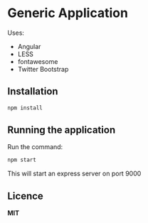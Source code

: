 Generic Application
===================

Uses:
- Angular
- LESS
- fontawesome
- Twitter Bootstrap

Installation
------------

```bash
npm install
```

Running the application
-----------------------

Run the command:
```bash
npm start
```

This will start an express server on port 9000

Licence
-------
**MIT**